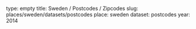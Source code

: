 type: empty
title: Sweden / Postcodes / Zipcodes
slug: places/sweden/datasets/postcodes
place: sweden
dataset: postcodes
year: 2014
